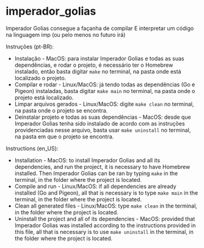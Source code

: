 # imperador_golias
Imperador Golias consegue a façanha de compilar E interpretar um código na linguagem imp (ou pelo menos no futuro irá)


Instruções (pt-BR):  
* Instalação - MacOS: para instalar Imperador Golias e todas as suas dependências, e rodar o projeto, é necessário ter o Homebrew instalado, então basta digitar `make` no terminal, na pasta onde está localizado o projeto.  
* Compilar e rodar - Linux/MacOS: já tendo todas as dependências (Go e Pigeon) instaladas, basta digitar `make main` no terminal, na pasta onde o projeto está localizado.  
* Limpar arquivos gerados - Linux/MacOS: digite `make clean` no terminal, na pasta onde o projeto se encontra.  
* Deinstalar projeto e todas as suas dependências - MacOS: desde que Imperador Golias tenha sido instalado de acordo com as instruções providenciadas nesse arquivo, basta usar `make uninstall` no terminal, na pasta em que o projeto se encontra.  


Instructions (en_US):  
* Installation - MacOS: to install Imperador Golias and all its dependencies, and run the project, it is necessary to have Homebrew installed. Then Imperador Golias can be ran by typing `make` in the terminal, in the folder where the project is located.  
* Compile and run - Linux/MacOS: if all dependencies are already installed (Go and Pigeon), all that is necessary is to type `make main` in the terminal, in the folder where the project is located.  
* Clean all generated files - Linux/MacOS: type `make clean` in the terminal, in the folder where the project is located.  
* Uninstall the project and all of its dependencies - MacOS: provided that Imperador Golias was installed according to the instructions provided in this file, all that is necessary is to use `make uninstall` in the terminal, in the folder where the project is located.  
